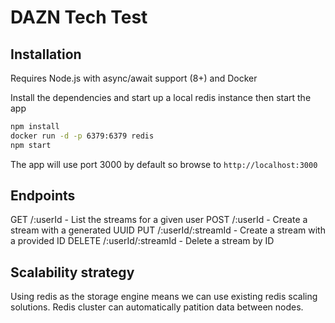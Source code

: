 # DAZN Tech Test

## Installation

Requires Node.js with async/await support (8+) and Docker

Install the dependencies and start up a local redis instance then start the app
```sh
npm install
docker run -d -p 6379:6379 redis
npm start
```

The app will use port 3000 by default so browse to `http://localhost:3000`

## Endpoints

GET /:userId - List the streams for a given user
POST /:userId - Create a stream with a generated UUID
PUT /:userId/:streamId - Create a stream with a provided ID
DELETE /:userId/:streamId - Delete a stream by ID

## Scalability strategy

Using redis as the storage engine means we can use existing redis scaling solutions. Redis cluster can automatically patition data between nodes.
